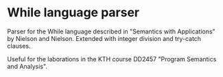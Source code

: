 While language parser
=====================

Parser for the While language described in "Semantics with Applications" by Nielson and Nielson.
Extended with integer division and try-catch clauses.

Useful for the laborations in the KTH course DD2457 "Program Semantics and Analysis".
